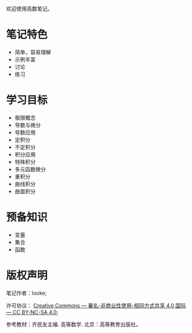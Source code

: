 欢迎使用高数笔记。

# 笔记特色

- 简单，容易理解
- 示例丰富
- 讨论
- 练习

# 学习目标

- 极限概念
- 导数与微分
- 导数应用
- 定积分
- 不定积分
- 积分应用
- 特殊积分
- 多元函数微分
- 重积分
- 曲线积分
- 曲面积分

# 预备知识

- 变量
- 集合
- 函数

# 版权声明

笔记作者：looke;

许可协议： [Creative Commons — 署名-非商业性使用-相同方式共享 4.0 国际 — CC BY-NC-SA 4.0](https://creativecommons.org/licenses/by-nc-sa/4.0/deed.zh);

参考教材：齐民友主编. 高等数学. 北京：高等教育出版社。

